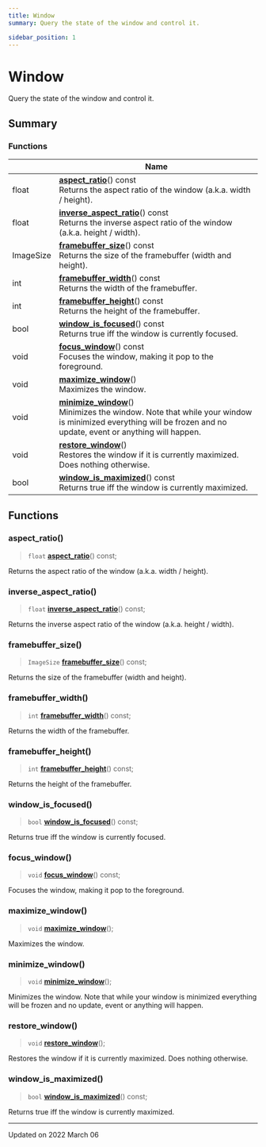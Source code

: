```yaml
---
title: Window
summary: Query the state of the window and control it. 

sidebar_position: 1
---
```


# Window

Query the state of the window and control it. 

## Summary

### Functions

|                | Name           |
| -------------- | -------------- |
| float | **[aspect_ratio](/reference/window#aspect_ratio)**() const<br/>Returns the aspect ratio of the window (a.k.a. width / height).  |
| float | **[inverse_aspect_ratio](/reference/window#inverse_aspect_ratio)**() const<br/>Returns the inverse aspect ratio of the window (a.k.a. height / width).  |
| ImageSize | **[framebuffer_size](/reference/window#framebuffer_size)**() const<br/>Returns the size of the framebuffer (width and height).  |
| int | **[framebuffer_width](/reference/window#framebuffer_width)**() const<br/>Returns the width of the framebuffer.  |
| int | **[framebuffer_height](/reference/window#framebuffer_height)**() const<br/>Returns the height of the framebuffer.  |
| bool | **[window_is_focused](/reference/window#window_is_focused)**() const<br/>Returns true iff the window is currently focused.  |
| void | **[focus_window](/reference/window#focus_window)**() const<br/>Focuses the window, making it pop to the foreground.  |
| void | **[maximize_window](/reference/window#maximize_window)**()<br/>Maximizes the window.  |
| void | **[minimize_window](/reference/window#minimize_window)**()<br/>Minimizes the window. Note that while your window is minimized everything will be frozen and no update, event or anything will happen.  |
| void | **[restore_window](/reference/window#restore_window)**()<br/>Restores the window if it is currently maximized. Does nothing otherwise.  |
| bool | **[window_is_maximized](/reference/window#window_is_maximized)**() const<br/>Returns true iff the window is currently maximized.  |


## Functions

### aspect_ratio()

> `float` **[aspect_ratio](/reference/window#aspect_ratio)**() const;


Returns the aspect ratio of the window (a.k.a. width / height). 

### inverse_aspect_ratio()

> `float` **[inverse_aspect_ratio](/reference/window#inverse_aspect_ratio)**() const;


Returns the inverse aspect ratio of the window (a.k.a. height / width). 

### framebuffer_size()

> `ImageSize` **[framebuffer_size](/reference/window#framebuffer_size)**() const;


Returns the size of the framebuffer (width and height). 

### framebuffer_width()

> `int` **[framebuffer_width](/reference/window#framebuffer_width)**() const;


Returns the width of the framebuffer. 

### framebuffer_height()

> `int` **[framebuffer_height](/reference/window#framebuffer_height)**() const;


Returns the height of the framebuffer. 

### window_is_focused()

> `bool` **[window_is_focused](/reference/window#window_is_focused)**() const;


Returns true iff the window is currently focused. 

### focus_window()

> `void` **[focus_window](/reference/window#focus_window)**() const;


Focuses the window, making it pop to the foreground. 

### maximize_window()

> `void` **[maximize_window](/reference/window#maximize_window)**();


Maximizes the window. 

### minimize_window()

> `void` **[minimize_window](/reference/window#minimize_window)**();


Minimizes the window. Note that while your window is minimized everything will be frozen and no update, event or anything will happen. 

### restore_window()

> `void` **[restore_window](/reference/window#restore_window)**();


Restores the window if it is currently maximized. Does nothing otherwise. 

### window_is_maximized()

> `bool` **[window_is_maximized](/reference/window#window_is_maximized)**() const;


Returns true iff the window is currently maximized. 





-------------------------------

Updated on 2022 March 06
